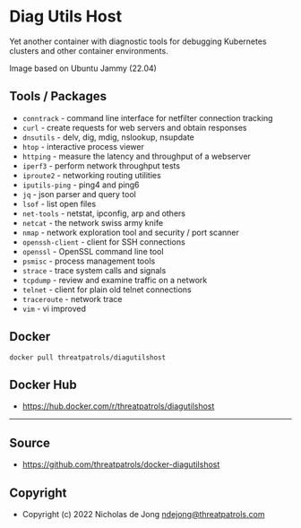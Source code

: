 # Diag Utils Host
Yet another container with diagnostic tools for debugging Kubernetes clusters and 
other container environments.

Image based on Ubuntu Jammy (22.04)

## Tools / Packages
* `conntrack` - command line interface for netfilter connection tracking
* `curl` - create requests for web servers and obtain responses
* `dnsutils` - delv, dig, mdig, nslookup, nsupdate
* `htop` - interactive process viewer
* `httping` - measure the latency and throughput of a webserver
* `iperf3` - perform network throughput tests
* `iproute2` - networking routing utilities 
* `iputils-ping` - ping4 and ping6
* `jq` - json parser and query tool
* `lsof` - list open files
* `net-tools` - netstat, ipconfig, arp and others
* `netcat` - the network swiss army knife
* `nmap` - network exploration tool and security / port scanner
* `openssh-client` - client for SSH connections
* `openssl` - OpenSSL command line tool
* `psmisc` - process management tools
* `strace` - trace system calls and signals
* `tcpdump` - review and examine traffic on a network
* `telnet` - client for plain old telnet connections
* `traceroute` - network trace
* `vim` - vi improved

## Docker
```commandline
docker pull threatpatrols/diagutilshost
```

## Docker Hub
* https://hub.docker.com/r/threatpatrols/diagutilshost

---

## Source
* https://github.com/threatpatrols/docker-diagutilshost

## Copyright
* Copyright (c) 2022 Nicholas de Jong <ndejong@threatpatrols.com>
